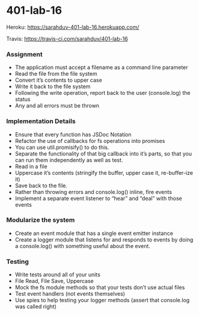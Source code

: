 # 401-lab-16
Heroku:
https://sarahduv-401-lab-16.herokuapp.com/

Travis:
https://travis-ci.com/sarahduv/401-lab-16

### Assignment
- The application must accept a filename as a command line parameter
- Read the file from the file system
- Convert it’s contents to upper case
- Write it back to the file system
- Following the write operation, report back to the user (console.log) the status
- Any and all errors must be thrown

### Implementation Details
- Ensure that every function has JSDoc Notation
- Refactor the use of callbacks for fs operations into promises
- You can use util.promisify() to do this.
- Separate the functionality of that big callback into it’s parts, so that you can run them independently as well as test.
- Read in a file
- Uppercase it’s contents (stringify the buffer, upper case it, re-buffer-ize it)
- Save back to the file.
- Rather than throwing errors and console.log() inline, fire events
- Implement a separate event listener to “hear” and “deal” with those events

### Modularize the system
- Create an event module that has a single event emitter instance
- Create a logger module that listens for and responds to events by doing a console.log() with something useful about the event.

### Testing
- Write tests around all of your units
- File Read, File Save, Uppercase
- Mock the fs module methods so that your tests don’t use actual files
- Test event handlers (not events themselves)
- Use spies to help testing your logger methods (assert that console.log was called right)
